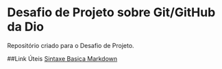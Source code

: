 # Desafio de Projeto sobre Git/GitHub da Dio
Repositório criado para o Desafio de Projeto.

##Link Úteis
[Sintaxe Basica Markdown](https://www.markdownguide.org/basic-syntax/)
